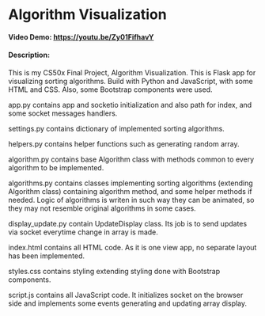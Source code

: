 # Algorithm Visualization
#### Video Demo:  https://youtu.be/Zy01FifhavY
#### Description:
This is my CS50x Final Project, Algorithm Visualization. This is Flask app for visualizing sorting algorithms.
Build with Python and JavaScript, with some HTML and CSS. Also, some Bootstrap components were used.

app.py contains app and socketio initialization and also path for index, and some socket messages handlers.

settings.py contains dictionary of implemented sorting algorithms.

helpers.py contains helper functions such as generating random array.

algorithm.py contains base Algorithm class with methods common to every algorithm to be implemented.

algorithms.py contains classes implementing sorting algorithms (extending Algorithm class) containing algorithm method, and some helper methods if needed. Logic of algorithms is writen in such way they can be animated, so they may not resemble original algorithms in some cases.

display_update.py contain UpdateDisplay class. Its job is to send updates via socket everytime change in array is made.

index.html contains all HTML code. As it is one view app, no separate layout has been implemented.

styles.css contains styling extending styling done with Bootstrap components.

script.js contains all JavaScript code. It initializes socket on the browser side and implements some events generating and updating array display.